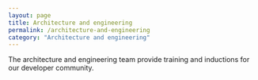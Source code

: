 ```yaml
---
layout: page
title: Architecture and engineering
permalink: /architecture-and-engineering
category: "Architecture and engineering"
---
```


The architecture and engineering team provide training and inductions for our developer community.
